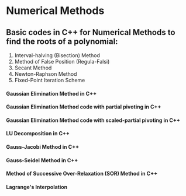 # Numerical Methods

## Basic codes in C++ for Numerical Methods to find the roots of a polynomial:
1. Interval-halving (Bisection) Method
2. Method of False Position (Regula-Falsi)
3. Secant Method
4. Newton-Raphson Method
5. Fixed-Point Iteration Scheme

#### Gaussian Elimination Method in C++

#### Gaussian Elimination Method code with partial pivoting in C++

#### Gaussian Elimination Method code with scaled-partial pivoting in C++

#### LU Decomposition in C++

#### Gauss-Jacobi Method in C++

#### Gauss-Seidel Method in C++

#### Method of Successive Over-Relaxation (SOR) Method in C++

#### Lagrange's Interpolation

